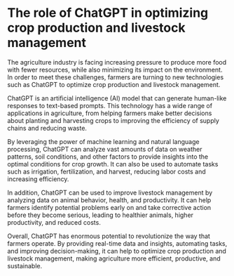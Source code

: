 The role of ChatGPT in optimizing crop production and livestock management
========================================================================================

The agriculture industry is facing increasing pressure to produce more food with fewer resources, while also minimizing its impact on the environment. In order to meet these challenges, farmers are turning to new technologies such as ChatGPT to optimize crop production and livestock management.

ChatGPT is an artificial intelligence (AI) model that can generate human-like responses to text-based prompts. This technology has a wide range of applications in agriculture, from helping farmers make better decisions about planting and harvesting crops to improving the efficiency of supply chains and reducing waste.

By leveraging the power of machine learning and natural language processing, ChatGPT can analyze vast amounts of data on weather patterns, soil conditions, and other factors to provide insights into the optimal conditions for crop growth. It can also be used to automate tasks such as irrigation, fertilization, and harvest, reducing labor costs and increasing efficiency.

In addition, ChatGPT can be used to improve livestock management by analyzing data on animal behavior, health, and productivity. It can help farmers identify potential problems early on and take corrective action before they become serious, leading to healthier animals, higher productivity, and reduced costs.

Overall, ChatGPT has enormous potential to revolutionize the way that farmers operate. By providing real-time data and insights, automating tasks, and improving decision-making, it can help to optimize crop production and livestock management, making agriculture more efficient, productive, and sustainable.


